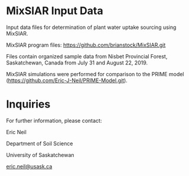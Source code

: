# MixSIAR Input Data
Input data files for determination of plant water uptake sourcing using MixSIAR.

MixSIAR program files: https://github.com/brianstock/MixSIAR.git 

Files contain organized sample data from Nisbet Provincial Forest, Saskatchewan, Canada from July 31 and August 22, 2019.

MixSIAR simulations were performed for comparison to the PRIME model (https://github.com/Eric-J-Neil/PRIME-Model.git).

# Inquiries
For further information, please contact:

Eric Neil

Department of Soil Science

University of Saskatchewan

eric.neil@usask.ca
